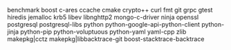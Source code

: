 benchmark
boost
c-ares
ccache
cmake
crypto++
curl
fmt
git
grpc
gtest
hiredis
jemalloc
krb5
libev
libnghttp2
mongo-c-driver
ninja
openssl
postgresql
postgresql-libs
python
python-google-api-python-client
python-jinja
python-pip
python-voluptuous
python-yaml
yaml-cpp
zlib
makepkg|cctz
makepkg|libbacktrace-git
boost-stacktrace-backtrace

